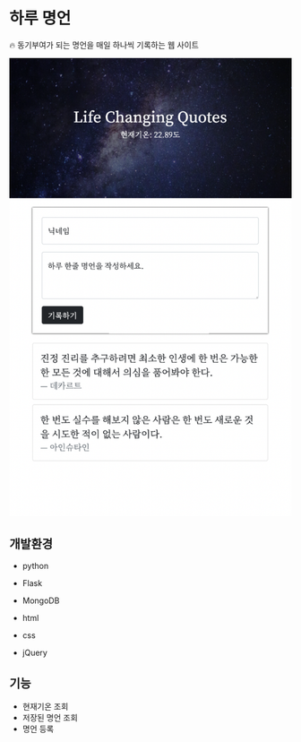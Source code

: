 # 하루 명언
🔥 동기부여가 되는 명언을 매일 하나씩 기록하는 웹 사이트

![](2022-06-07-13-06-03.png)

## 개발환경

- python 
- Flask
- MongoDB

- html
- css
- jQuery 


## 기능
- 현재기온 조회
- 저장된 명언 조회
- 명언 등록
